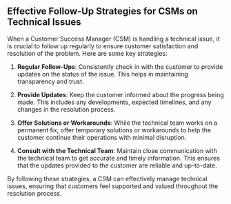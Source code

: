## Effective Follow-Up Strategies for CSMs on Technical Issues

When a Customer Success Manager (CSM) is handling a technical issue, it is crucial to follow up regularly to ensure customer satisfaction and resolution of the problem. Here are some key strategies:

1. **Regular Follow-Ups**: Consistently check in with the customer to provide updates on the status of the issue. This helps in maintaining transparency and trust.

2. **Provide Updates**: Keep the customer informed about the progress being made. This includes any developments, expected timelines, and any changes in the resolution process.

3. **Offer Solutions or Workarounds**: While the technical team works on a permanent fix, offer temporary solutions or workarounds to help the customer continue their operations with minimal disruption.

4. **Consult with the Technical Team**: Maintain close communication with the technical team to get accurate and timely information. This ensures that the updates provided to the customer are reliable and up-to-date.

By following these strategies, a CSM can effectively manage technical issues, ensuring that customers feel supported and valued throughout the resolution process.